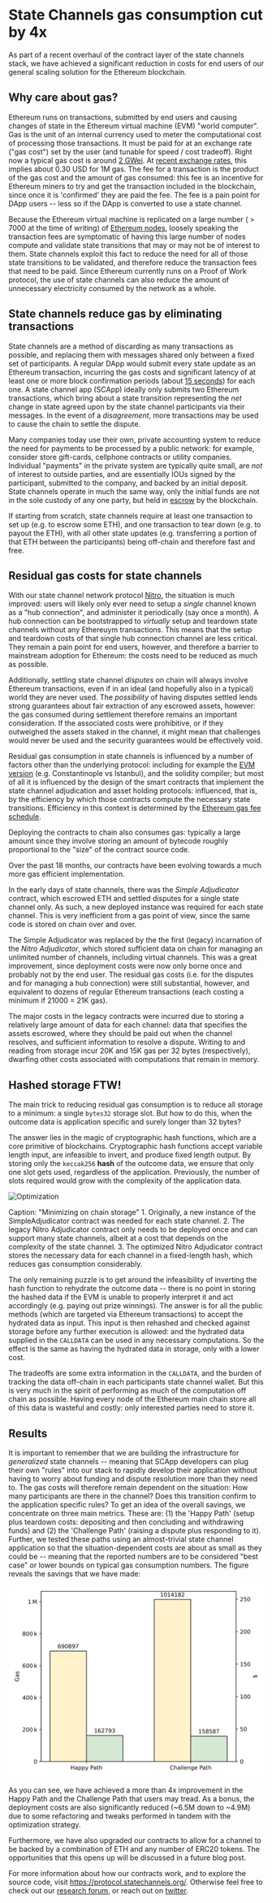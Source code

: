 # State Channels gas consumption cut by 4x

As part of a recent overhaul of the contract layer of the state channels stack, we have achieved a significant reduction in costs for end users of our general scaling solution for the Ethereum blockchain.

## Why care about gas?

Ethereum runs on transactions, submitted by end users and causing changes of state in the Ethereum virtual machine (EVM) "world computer". Gas is the unit of an internal currency used to meter the computational cost of processing those transactions. It must be paid for at an exchange rate ("gas cost") set by the user (and tunable for speed / cost tradeoff). Right now a typical gas cost is around [2 GWei](https://ethgasstation.info/). At [recent exchange rates](https://pro.coinbase.com/trade/ETH-USD), this implies about 0.30 USD for 1M gas. The fee for a transaction is the product of the gas cost and the amount of gas consumed: this fee is an incentive for Ethereum miners to try and get the transaction included in the blockchain, since once it is 'confirmed' they are paid the fee. The fee is a pain point for DApp users -- less so if the DApp is converted to use a state channel.

Because the Ethereum virtual machine is replicated on a large number ( > 7000 at the time of writing) of [Ethereum nodes](https://www.ethernodes.org/), loosely speaking the transaction fees are symptomatic of having this large number of nodes compute and validate state transitions that may or may not be of interest to them. State channels exploit this fact to reduce the need for all of those state transitions to be validated, and therefore reduce the transaction fees that need to be paid. Since Ethereum currently runs on a Proof of Work protocol, the use of state channels can also reduce the amount of unnecessary electricity consumed by the network as a whole.

## State channels reduce gas by eliminating transactions

State channels are a method of discarding as many transactions as possible, and replacing them with messages shared only between a fixed set of participants. A regular DApp would submit every state update as an Ethereum transaction, incurring the gas costs and significant latency of at least one or more block confirmation periods (about [15 seconds](https://etherscan.io/chart/blocktime)) for each one. A state channel app (SCApp) ideally only submits two Ethereum transactions, which bring about a state transition representing the _net_ change in state agreed upon by the state channel participants via their messages. In the event of a _disagreement_, more transactions may be used to cause the chain to settle the dispute.

Many companies today use their own, private accounting system to reduce the need for payments to be processed by a public network: for example, consider store gift-cards, cellphone contracts or utility companies. Individual "payments" in the private system are typically quite small, are _not_ of interest to outside parties, and are essentially IOUs signed by the participant, submitted to the company, and backed by an initial deposit. State channels operate in much the same way, only the initial funds are not in the sole custody of any one party, but held in [escrow](https://en.wikipedia.org/wiki/Escrow) by the blockchain.

If starting from scratch, state channels require at least one transaction to set up (e.g. to escrow some ETH), and one transaction to tear down (e.g. to payout the ETH), with all other state updates (e.g. transferring a portion of that ETH between the participants) being off-chain and therefore fast and free.

## Residual gas costs for state channels

With our state channel network protocol [Nitro](https://magmo.com/nitro-protocol.pdf), the situation is much improved: users will likely only ever need to setup a _single_ channel known as a "hub connection", and administer it periodically (say once a month). A hub connection can be bootstrapped to _virtually_ setup and teardown state channels without any Ethereuym transactions. This means that the setup and teardown costs of that single hub connection channel are less critical. They remain a pain point for end users, however, and therefore a barrier to mainstream adoption for Ethereum: the costs need to be reduced as much as possible.

Additionally, settling state channel _disputes_ on chain will always involve Ethereum transactions, even if in an ideal (and hopefully also in a typical) world they are never used. The _possibility_ of having disputes settled lends strong guarantees about fair extraction of any escrowed assets, however: the gas consumed during settlement therefore remains an important consideration. If the associated costs were prohibitive, or if they outweighed the assets staked in the channel, it might mean that challenges would never be used and the security guarantees would be effectively void.

Residual gas consumption in state channels is influenced by a number of factors other than the underlying protocol: including for example the [EVM version](https://solidity.readthedocs.io/en/latest/using-the-compiler.html#target-options) (e.g. Constantinople vs Istanbul), and the solidity compiler; but most of all it is influenced by the design of the smart contracts that implement the state channel adjudication and asset holding protocols: influenced, that is, by the efficiency by which those contracts compute the necessary state transitions. Efficiency in this context is determined by the [Ethereum gas fee schedule](https://github.com/Ethereum/yellowpaper).

Deploying the contracts to chain also consumes gas: typically a large amount since they involve storing an amount of bytecode roughly proportional to the "size" of the contract source code.

Over the past 18 months, our contracts have been evolving towards a much more gas efficient implementation.

In the early days of state channels, there was the _Simple Adjudicator_ contract, which escrowed ETH and settled disputes for a single state channel only. As such, a new deployed instance was required for each state channel. This is very inefficient from a gas point of view, since the same code is stored on chain over and over.

The Simple Adjudicator was replaced by the the first (legacy) incarnation of the _Nitro Adjudicator_, which stored sufficient data on chain for managing an unlimited number of channels, including virtual channels. This was a great improvement, since deployment costs were now only borne once and probably not by the end user. The residual gas costs (i.e. for the disputes and for managing a hub connection) were still substantial, however, and equivalent to dozens of regular Ethereum transactions (each costing a minimum if 21000 = 21K gas).

The major costs in the legacy contracts were incurred due to storing a relatively large amount of data for each channel: data that specifies the assets escrowed, where they should be paid out when the channel resolves, and sufficient information to resolve a dispute. Writing to and reading from storage incur 20K and 15K gas per 32 bytes (respectively), dwarfing other costs associated with computations that remain in memory.

## Hashed storage FTW!

The main trick to reducing residual gas consumption is to reduce all storage to a minimum: a single `bytes32` storage slot. But how to do this, when the outcome data is application specific and surely longer than 32 bytes?

The answer lies in the magic of cryptographic hash functions, which are a core primitive of blockchains. Cryptographic hash functions accept variable length input, are infeasible to invert, and produce fixed length output. By storing only the `keccak256` **hash** of the outcome data, we ensure that only one slot gets used, regardless of the application. Previously, the number of slots required would grow with the complexity of the application data.

![Optimization](./optimization.svg)

Caption: "Minimizing on chain storage" 1. Originally, a new instance of the SimpleAdjudicator contract was needed for each state channel. 2. The legacy Nitro Adjudicator contract only needs to be deployed once and can support many state channels, albeit at a cost that depends on the complexity of the state channel. 3. The optimized Nitro Adjudicator contract stores the necessary data for each channel in a fixed-length hash, which reduces gas consumption considerably.

The only remaining puzzle is to get around the infeasibility of inverting the hash function to rehydrate the outcome data -- there is no point in storing the hashed data if the EVM is unable to properly interpret it and act accordingly (e.g. paying out prize winnings). The answer is for all the public methods (which are targeted via Ethereum transactions) to accept the hydrated data as input. This input is then rehashed and checked against storage before any further execution is allowed: and the hydrated data supplied in the `CALLDATA` can be used in any necessary computations. So the effect is the same as having the hydrated data in storage, only with a lower cost.

The tradeoffs are some extra information in the `CALLDATA`, and the burden of tracking the data off-chain in each participants state channel wallet. But this is very much in the spirit of performing as much of the computation off chain as possible. Having every node of the Ethereum main chain store all of this data is wasteful and costly: only interested parties need to store it.

## Results

It is important to remember that we are building the infrastructure for _generalized_ state channels -- meaning that SCApp developers can plug their own "rules" into our stack to rapidly develop their application without having to worry about funding and dispute resolution more than they need to. The gas costs will therefore remain dependent on the situation: How many participants are there in the channel? Does this transition confirm to the application specific rules? To get an idea of the overall savings, we concentrate on three main metrics. These are: (1) the 'Happy Path' (setup plus teardown costs: depositing and then concluding and withdrawing funds) and (2) the 'Challenge Path' (raising a dispute plus responding to it). Further, we tested these paths using an almost-trivial state channel application so that the situation-dependent costs are about as small as they could be -- meaning that the reported numbers are to be considered "best case" or lower bounds on typical gas consumption numbers. The figure reveals the savings that we have made:

![Gas Savings](./gas-savings.svg)

As you can see, we have achieved a more than 4x improvement in the Happy Path and the Challenge Path that users may tread. As a bonus, the deployment costs are also significantly reduced (~6.5M down to ~4.9M) due to some refactoring and tweaks performed in tandem with the optimization strategy.

Furthermore, we have also upgraded our contracts to allow for a channel to be backed by a combination of ETH and any number of ERC20 tokens. The opportunities that this opens up will be discussed in a future blog post.

For more information about how our contracts work, and to explore the source code, visit https://protocol.statechannels.org/. Otherwise feel free to check out our [research forum](https://research.statechannels.org/), or reach out on [twitter](https://twitter.com/statechannels).
